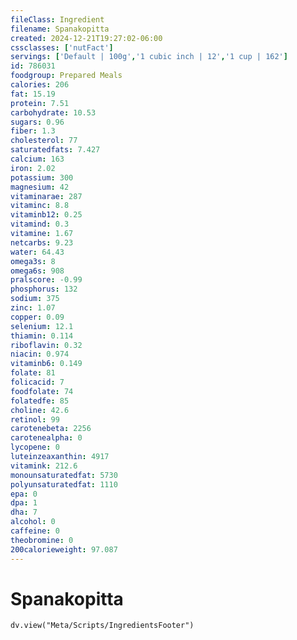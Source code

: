 ```yaml
---
fileClass: Ingredient
filename: Spanakopitta
created: 2024-12-21T19:27:02-06:00
cssclasses: ['nutFact']
servings: ['Default | 100g','1 cubic inch | 12','1 cup | 162']
id: 786031
foodgroup: Prepared Meals
calories: 206
fat: 15.19
protein: 7.51
carbohydrate: 10.53
sugars: 0.96
fiber: 1.3
cholesterol: 77
saturatedfats: 7.427
calcium: 163
iron: 2.02
potassium: 300
magnesium: 42
vitaminarae: 287
vitaminc: 8.8
vitaminb12: 0.25
vitamind: 0.3
vitamine: 1.67
netcarbs: 9.23
water: 64.43
omega3s: 8
omega6s: 908
pralscore: -0.99
phosphorus: 132
sodium: 375
zinc: 1.07
copper: 0.09
selenium: 12.1
thiamin: 0.114
riboflavin: 0.32
niacin: 0.974
vitaminb6: 0.149
folate: 81
folicacid: 7
foodfolate: 74
folatedfe: 85
choline: 42.6
retinol: 99
carotenebeta: 2256
carotenealpha: 0
lycopene: 0
luteinzeaxanthin: 4917
vitamink: 212.6
monounsaturatedfat: 5730
polyunsaturatedfat: 1110
epa: 0
dpa: 1
dha: 7
alcohol: 0
caffeine: 0
theobromine: 0
200calorieweight: 97.087
---
```


# Spanakopitta

```dataviewjs
dv.view("Meta/Scripts/IngredientsFooter")
```
